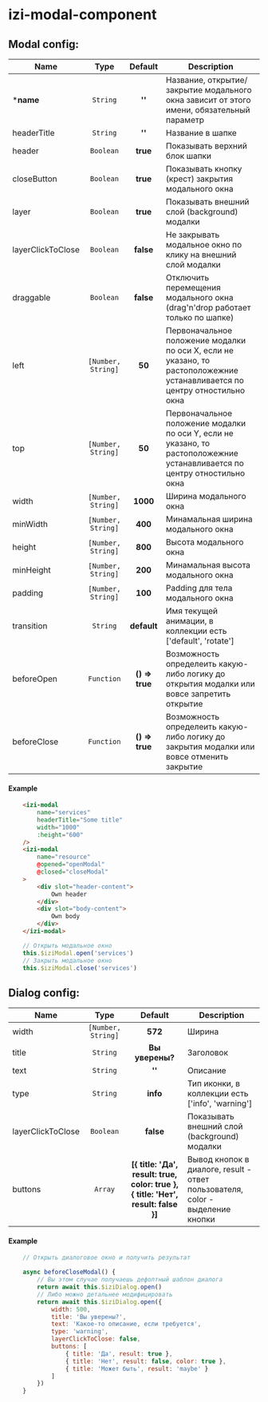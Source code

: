 # izi-modal-component

## Modal config:
| Name 					| Type 							| Default 			| Description 	|
| ---- 					| :--: 							| :-----: 			| ----------- 	|
| ***name** 			| `String` 						| **''** 			| Название, открытие/закрытие модального окна зависит от этого имени, обязательный параметр  |
| headerTitle 			| `String` 						| **''** 			| Название в шапке |
| header 				| `Boolean` 					| **true** 			| Показывать верхний блок шапки |
| closeButton 			| `Boolean` 					| **true** 			| Показывать кнопку (крест) закрытия модального окна |
| layer	 				| `Boolean` 					| **true** 			| Показывать внешний слой (background) модалки |
| layerClickToClose 	| `Boolean` 					| **false** 		| Не закрывать модальное окно по клику на внешний слой модалки |
| draggable 			| `Boolean`						| **false** 		| Отключить перемещения модального окна (drag'n'drop работает только по шапке) |
| left 					| `[Number, String]` 		| **50** 			| Первоначальное положение модалки по оси X, если не указано, то растоположежние устанавливается по центру отностильно окна  |
| top 					| `[Number, String]` 		| **50** 			| Первоначальное положение модалки по оси Y, если не указано, то растоположежние устанавливается по центру отностильно окна  |
| width 					| `[Number, String]` 		| **1000** 			| Ширина модального окна |
| minWidth 				| `[Number, String]` 		| **400** 			| Минамальная ширина модального окна |
| height 				| `[Number, String]` 		| **800** 			| Высота модального окна |
| minHeight 			| `[Number, String]` 		| **200** 			| Минамальная высота модального окна |
| padding 				| `[Number, String]` 		| **100** 			| Padding для тела модального окна |
| transition 			| `String` 						| **default** 		| Имя текущей анимации, в коллекции есть ['default', 'rotate'] |
| beforeOpen 			| `Function` 					| **() => true** 	| Возможность определеить какую-либо логику до открытия модалки или вовсе запретить открытие |
| beforeClose 			| `Function` 					| **() => true** 	| Возможность определеить какую-либо логику до закрытия модалки или вовсе отменить закрытие |

#### Example
```html
	<izi-modal
		name="services"
		headerTitle="Some title"
		width="1000"
		:height="600"
	/>
	<izi-modal
		name="resource"
		@opened="openModal"
		@closed="closeModal"
	>
		<div slot="header-content">
			Own header
		</div>
		<div slot="body-content">
			Own body
		</div>
	</izi-modal>
```
```javascript
	// Открыть модальное окно
	this.$iziModal.open('services')
	// Закрыть модальное окно
	this.$iziModal.close('services')
```
## Dialog config:
| Name 					| Type 							| Default 			| Description 	|
| ---- 					| :--: 							| :-----: 			| ----------- 	|
| width 					| `[Number, String]` 		| **572** 			| Ширина   |
| title 					| `String` 						| **Вы уверены?** | Заголовок  |
| text 					| `String` 						| **''** 			| Описание |
| type 					| `String` 						| **info** 			| Тип иконки, в коллекции есть ['info', 'warning'] |
| layerClickToClose	| `Boolean` 					| **false** 		| Показывать внешний слой (background) модалки |
| buttons 				| `Array` 						| **[{ title: 'Да', result: true, color: true },{ title: 'Нет', result: false }]** 		| Вывод кнопок в диалоге, result - ответ пользователя, color - выделение кнопки |

#### Example
```javascript
	// Открыть диалоговое окно и получить результат

	async beforeCloseModal() {
		// Вы этом случае получаешь дефолтный шаблон диалога
		return await this.$iziDialog.open()
		// Либо можно детальнее модифицировать
		return await this.$iziDialog.open({
			width: 500,
			title: 'Вы уверены?',
			text: 'Какое-то описание, если требуется',
			type: 'warning',
			layerClickToClose: false,
			buttons: [
				{ title: 'Да', result: true },
				{ title: 'Нет', result: false, color: true },
				{ title: 'Может быть', result: 'maybe' }
			] 
		})
	}
```